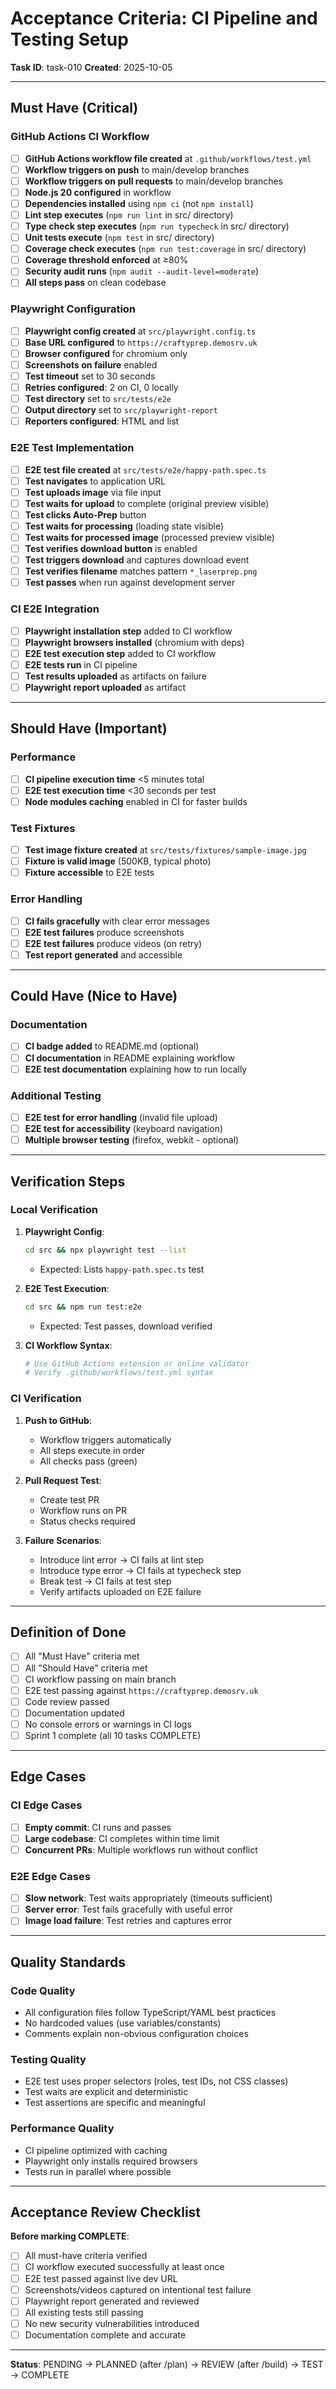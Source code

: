 # Acceptance Criteria: CI Pipeline and Testing Setup

**Task ID**: task-010
**Created**: 2025-10-05

---

## Must Have (Critical)

### GitHub Actions CI Workflow

- [ ] **GitHub Actions workflow file created** at `.github/workflows/test.yml`
- [ ] **Workflow triggers on push** to main/develop branches
- [ ] **Workflow triggers on pull requests** to main/develop branches
- [ ] **Node.js 20 configured** in workflow
- [ ] **Dependencies installed** using `npm ci` (not `npm install`)
- [ ] **Lint step executes** (`npm run lint` in src/ directory)
- [ ] **Type check step executes** (`npm run typecheck` in src/ directory)
- [ ] **Unit tests execute** (`npm test` in src/ directory)
- [ ] **Coverage check executes** (`npm run test:coverage` in src/ directory)
- [ ] **Coverage threshold enforced** at ≥80%
- [ ] **Security audit runs** (`npm audit --audit-level=moderate`)
- [ ] **All steps pass** on clean codebase

### Playwright Configuration

- [ ] **Playwright config created** at `src/playwright.config.ts`
- [ ] **Base URL configured** to `https://craftyprep.demosrv.uk`
- [ ] **Browser configured** for chromium only
- [ ] **Screenshots on failure** enabled
- [ ] **Test timeout** set to 30 seconds
- [ ] **Retries configured**: 2 on CI, 0 locally
- [ ] **Test directory** set to `src/tests/e2e`
- [ ] **Output directory** set to `src/playwright-report`
- [ ] **Reporters configured**: HTML and list

### E2E Test Implementation

- [ ] **E2E test file created** at `src/tests/e2e/happy-path.spec.ts`
- [ ] **Test navigates** to application URL
- [ ] **Test uploads image** via file input
- [ ] **Test waits for upload** to complete (original preview visible)
- [ ] **Test clicks Auto-Prep** button
- [ ] **Test waits for processing** (loading state visible)
- [ ] **Test waits for processed image** (processed preview visible)
- [ ] **Test verifies download button** is enabled
- [ ] **Test triggers download** and captures download event
- [ ] **Test verifies filename** matches pattern `*_laserprep.png`
- [ ] **Test passes** when run against development server

### CI E2E Integration

- [ ] **Playwright installation step** added to CI workflow
- [ ] **Playwright browsers installed** (chromium with deps)
- [ ] **E2E test execution step** added to CI workflow
- [ ] **E2E tests run** in CI pipeline
- [ ] **Test results uploaded** as artifacts on failure
- [ ] **Playwright report uploaded** as artifact

---

## Should Have (Important)

### Performance

- [ ] **CI pipeline execution time** <5 minutes total
- [ ] **E2E test execution time** <30 seconds per test
- [ ] **Node modules caching** enabled in CI for faster builds

### Test Fixtures

- [ ] **Test image fixture created** at `src/tests/fixtures/sample-image.jpg`
- [ ] **Fixture is valid image** (500KB, typical photo)
- [ ] **Fixture accessible** to E2E tests

### Error Handling

- [ ] **CI fails gracefully** with clear error messages
- [ ] **E2E test failures** produce screenshots
- [ ] **E2E test failures** produce videos (on retry)
- [ ] **Test report generated** and accessible

---

## Could Have (Nice to Have)

### Documentation

- [ ] **CI badge added** to README.md (optional)
- [ ] **CI documentation** in README explaining workflow
- [ ] **E2E test documentation** explaining how to run locally

### Additional Testing

- [ ] **E2E test for error handling** (invalid file upload)
- [ ] **E2E test for accessibility** (keyboard navigation)
- [ ] **Multiple browser testing** (firefox, webkit - optional)

---

## Verification Steps

### Local Verification

1. **Playwright Config**:
   ```bash
   cd src && npx playwright test --list
   ```
   - Expected: Lists `happy-path.spec.ts` test

2. **E2E Test Execution**:
   ```bash
   cd src && npm run test:e2e
   ```
   - Expected: Test passes, download verified

3. **CI Workflow Syntax**:
   ```bash
   # Use GitHub Actions extension or online validator
   # Verify .github/workflows/test.yml syntax
   ```

### CI Verification

1. **Push to GitHub**:
   - Workflow triggers automatically
   - All steps execute in order
   - All checks pass (green)

2. **Pull Request Test**:
   - Create test PR
   - Workflow runs on PR
   - Status checks required

3. **Failure Scenarios**:
   - Introduce lint error → CI fails at lint step
   - Introduce type error → CI fails at typecheck step
   - Break test → CI fails at test step
   - Verify artifacts uploaded on E2E failure

---

## Definition of Done

- [ ] All "Must Have" criteria met
- [ ] All "Should Have" criteria met
- [ ] CI workflow passing on main branch
- [ ] E2E test passing against `https://craftyprep.demosrv.uk`
- [ ] Code review passed
- [ ] Documentation updated
- [ ] No console errors or warnings in CI logs
- [ ] Sprint 1 complete (all 10 tasks COMPLETE)

---

## Edge Cases

### CI Edge Cases

- [ ] **Empty commit**: CI runs and passes
- [ ] **Large codebase**: CI completes within time limit
- [ ] **Concurrent PRs**: Multiple workflows run without conflict

### E2E Edge Cases

- [ ] **Slow network**: Test waits appropriately (timeouts sufficient)
- [ ] **Server error**: Test fails gracefully with useful error
- [ ] **Image load failure**: Test retries and captures error

---

## Quality Standards

### Code Quality

- All configuration files follow TypeScript/YAML best practices
- No hardcoded values (use variables/constants)
- Comments explain non-obvious configuration choices

### Testing Quality

- E2E test uses proper selectors (roles, test IDs, not CSS classes)
- Test waits are explicit and deterministic
- Test assertions are specific and meaningful

### Performance Quality

- CI pipeline optimized with caching
- Playwright only installs required browsers
- Tests run in parallel where possible

---

## Acceptance Review Checklist

**Before marking COMPLETE**:

- [ ] All must-have criteria verified
- [ ] CI workflow executed successfully at least once
- [ ] E2E test passed against live dev URL
- [ ] Screenshots/videos captured on intentional test failure
- [ ] Playwright report generated and reviewed
- [ ] All existing tests still passing
- [ ] No new security vulnerabilities introduced
- [ ] Documentation complete and accurate

---

**Status**: PENDING → PLANNED (after /plan) → REVIEW (after /build) → TEST → COMPLETE
